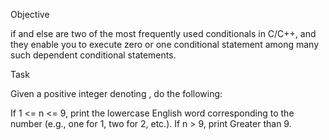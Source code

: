 Objective

if and else are two of the most frequently used conditionals in C/C++, and they enable you to execute zero or one conditional statement among many such dependent conditional statements.

Task

Given a positive integer denoting , do the following:

If 1 <= n <= 9, print the lowercase English word corresponding to the number (e.g., one for 1, two for 2, etc.).
If n > 9, print Greater than 9.
